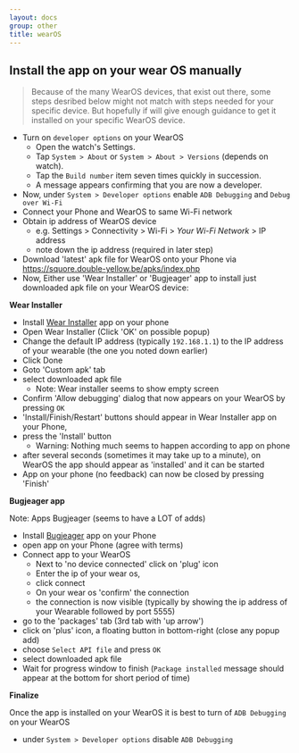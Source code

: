 ```yaml
---
layout: docs
group: other
title: wearOS
---
```


## Install the app on your wear OS manually

>Because of the many WearOS devices, that exist out there, some steps desribed below might not match with steps needed for your specific device. 
But hopefully if will give enough guidance to get it installed on your specific WearOS device.
 
- Turn on `developer options` on your WearOS
  - Open the watch's Settings.
  - Tap `System > About` or `System > About > Versions` (depends on watch).
  - Tap the `Build number` item seven times quickly in succession.
  - A message appears confirming that you are now a developer.
- Now, under `System > Developer options` enable `ADB Debugging` and `Debug over Wi-Fi`
- Connect your Phone and WearOS to same Wi-Fi network
- Obtain ip address of WearOS device 
  - e.g. Settings > Connectivity > Wi-Fi > _Your Wi-Fi Network_ > IP address
  - note down the ip address (required in later step)
- Download 'latest' apk file for WearOS onto your Phone via <https://squore.double-yellow.be/apks/index.php>
- Now, Either use 'Wear Installer' or 'Bugjeager' app to install just downloaded apk file on your WearOS device:
 
**Wear Installer**
- Install [Wear Installer](https://play.google.com/store/apps/details?id=org.freepoc.wearinstaller) app on your phone
- Open Wear Installer (Click 'OK' on possible popup)
- Change the default IP address (typically `192.168.1.1`) to the IP address of your wearable (the one you noted down earlier)
- Click Done
- Goto 'Custom apk' tab 
- select downloaded apk file
  - Note: Wear installer seems to show empty screen  
- Confirm 'Allow debugging' dialog that now appears on your WearOS by pressing `OK`
- 'Install/Finish/Restart' buttons should appear in Wear Installer app on your Phone, 
- press the 'Install' button 
  - Warning: Nothing much seems to happen according to app on phone 
- after several seconds (sometimes it may take up to a minute), on WearOS the app should appear as 'installed' and it can be started
- App on your phone (no feedback) can now be closed by pressing 'Finish'

**Bugjeager app**
 
Note: Apps Bugjeager (seems to have a LOT of adds)

- Install [Bugjeager](https://play.google.com/store/apps/details?id=eu.sisik.hackendebug) app on your Phone
- open app on your Phone (agree with terms)
- Connect app to your WearOS
  - Next to 'no device connected' click on 'plug' icon
  - Enter the ip of your wear os, 
  - click connect
  - On your wear os 'confirm' the connection
  - the connection is now visible (typically by showing the ip address of your Wearable followed by port 5555)
- go to the 'packages' tab (3rd tab with 'up arrow')
- click on 'plus' icon, a floating button in bottom-right (close any popup add)
- choose `Select API file` and press `OK`
- select downloaded apk file 
- Wait for progress window to finish (`Package installed` message should appear at the bottom for short period of time)

**Finalize**

Once the app is installed on your WearOS it is best to turn of `ADB Debugging` on your WearOS
- under `System > Developer options` disable `ADB Debugging`

